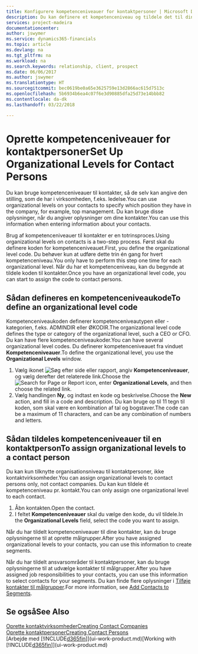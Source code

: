 ```yaml
---
title: Konfigurere kompetenceniveauer for kontaktpersoner | Microsoft Docs
description: Du kan definere et kompetenceniveau og tildele det til din kontakt for at angive vedkommendes stilling i hans eller hendes virksomhed, f.eks. ledelse.
services: project-madeira
documentationcenter: 
author: jswymer
ms.service: dynamics365-financials
ms.topic: article
ms.devlang: na
ms.tgt_pltfrm: na
ms.workload: na
ms.search.keywords: relationship, client, prospect
ms.date: 06/06/2017
ms.author: jswymer
ms.translationtype: HT
ms.sourcegitcommit: bec0619be0a65e3625759e13d2866ac615d7513c
ms.openlocfilehash: 5b6934b6ea4c07f6e3d90885dfa25d73e14bbb82
ms.contentlocale: da-dk
ms.lasthandoff: 03/22/2018

---
```

# <a name="set-up-organizational-levels-for-contact-persons"></a><span data-ttu-id="0bb71-103">Oprette kompetenceniveauer for kontaktpersoner</span><span class="sxs-lookup"><span data-stu-id="0bb71-103">Set Up Organizational Levels for Contact Persons</span></span>
<span data-ttu-id="0bb71-104">Du kan bruge kompetenceniveauer til kontakter, så de selv kan angive den stilling, som de har i virksomheden, f.eks. ledelse.</span><span class="sxs-lookup"><span data-stu-id="0bb71-104">You can use organizational levels on your contacts to specify which position they have in the company, for example, top management.</span></span> <span data-ttu-id="0bb71-105">Du kan bruge disse oplysninger, når du angiver oplysninger om dine kontakter.</span><span class="sxs-lookup"><span data-stu-id="0bb71-105">You can use this information when entering information about your contacts.</span></span>

<span data-ttu-id="0bb71-106">Brug af kompetenceniveauer til kontakter er en totrinsproces.</span><span class="sxs-lookup"><span data-stu-id="0bb71-106">Using organizational levels on contacts is a two-step process.</span></span> <span data-ttu-id="0bb71-107">Først skal du definere koden for kompetenceniveauet.</span><span class="sxs-lookup"><span data-stu-id="0bb71-107">First, you define the organizational level code.</span></span> <span data-ttu-id="0bb71-108">Du behøver kun at udføre dette trin én gang for hvert kompetenceniveau.</span><span class="sxs-lookup"><span data-stu-id="0bb71-108">You only have to perform this step one time for each organizational level.</span></span> <span data-ttu-id="0bb71-109">Når du har et kompetenceniveau, kan du begynde at tildele koden til kontakter.</span><span class="sxs-lookup"><span data-stu-id="0bb71-109">Once you have an organizational level code, you can start to assign the code to contact persons.</span></span>

## <a name="to-define-an-organizational-level-code"></a><span data-ttu-id="0bb71-110">Sådan defineres en kompetenceniveaukode</span><span class="sxs-lookup"><span data-stu-id="0bb71-110">To define an organizational level code</span></span>
<span data-ttu-id="0bb71-111">Kompetenceniveaukoden definerer kompetenceniveautypen eller -kategorien, f.eks. ADMINDIR eller ØKODIR.</span><span class="sxs-lookup"><span data-stu-id="0bb71-111">The organizational level code defines the type or category of the organizational level, such a CEO  or CFO.</span></span> <span data-ttu-id="0bb71-112">Du kan have flere kompetenceniveaukoder.</span><span class="sxs-lookup"><span data-stu-id="0bb71-112">You can have several organizational level codes.</span></span> <span data-ttu-id="0bb71-113">Du definerer kompetenceniveauet fra vinduet **Kompetenceniveauer**.</span><span class="sxs-lookup"><span data-stu-id="0bb71-113">To define the organizational level, you use the **Organizational Levels** window.</span></span>

1. <span data-ttu-id="0bb71-114">Vælg ikonet ![Søg efter side eller rapport](media/ui-search/search_small.png "Ikonet Søg efter side eller rapport"), angiv **Kompetenceniveauer**, og vælg derefter det relaterede link.</span><span class="sxs-lookup"><span data-stu-id="0bb71-114">Choose the ![Search for Page or Report](media/ui-search/search_small.png "Search for Page or Report icon") icon, enter **Organizational Levels**, and then choose the related link.</span></span>
2. <span data-ttu-id="0bb71-115">Vælg handlingen **Ny**, og indtast en kode og beskrivelse.</span><span class="sxs-lookup"><span data-stu-id="0bb71-115">Choose the **New** action, and fill in a code and description.</span></span> <span data-ttu-id="0bb71-116">Du kan bruge op til 11 tegn til koden, som skal være en kombination af tal og bogstaver.</span><span class="sxs-lookup"><span data-stu-id="0bb71-116">The code can be a maximum of 11 characters, and can be any combination of numbers and letters.</span></span>

## <a name="to-assign-organizational-levels-to-a-contact-person"></a><span data-ttu-id="0bb71-117">Sådan tildeles kompetenceniveauer til en kontaktperson</span><span class="sxs-lookup"><span data-stu-id="0bb71-117">To assign organizational levels to a contact person</span></span>
<span data-ttu-id="0bb71-118">Du kan kun tilknytte organisationsniveau til kontaktpersoner, ikke kontaktvirksomheder.</span><span class="sxs-lookup"><span data-stu-id="0bb71-118">You can assign organizational levels to contact persons only, not contact companies.</span></span> <span data-ttu-id="0bb71-119">Du kan kun tildele ét kompetenceniveau pr. kontakt.</span><span class="sxs-lookup"><span data-stu-id="0bb71-119">You can only assign one organizational level to each contact.</span></span>

1. <span data-ttu-id="0bb71-120">Åbn kontakten.</span><span class="sxs-lookup"><span data-stu-id="0bb71-120">Open the contact.</span></span>
2. <span data-ttu-id="0bb71-121">I feltet **Kompetenceniveauer** skal du vælge den kode, du vil tildele.</span><span class="sxs-lookup"><span data-stu-id="0bb71-121">In the **Organizational Levels** field, select the code you want to assign.</span></span>

<span data-ttu-id="0bb71-122">Når du har tildelt kompetenceniveauer til dine kontakter, kan du bruge oplysningerne til at oprette målgrupper.</span><span class="sxs-lookup"><span data-stu-id="0bb71-122">After you have assigned organizational levels to your contacts, you can use this information to create segments.</span></span>

<span data-ttu-id="0bb71-123">Når du har tildelt ansvarsområder til kontaktpersoner, kan du bruge oplysningerne til at udvælge kontakter til målgrupper.</span><span class="sxs-lookup"><span data-stu-id="0bb71-123">After you have assigned job responsibilities to your contacts, you can use this information to select contacts for your segments.</span></span> <span data-ttu-id="0bb71-124">Du kan finde flere oplysninger i [Tilføje kontakter til målgrupper](marketing-add-contact-segment.md).</span><span class="sxs-lookup"><span data-stu-id="0bb71-124">For more information, see [Add Contacts to Segments](marketing-add-contact-segment.md).</span></span>

## <a name="see-also"></a><span data-ttu-id="0bb71-125">Se også</span><span class="sxs-lookup"><span data-stu-id="0bb71-125">See Also</span></span>
[<span data-ttu-id="0bb71-126">Oprette kontaktvirksomheder</span><span class="sxs-lookup"><span data-stu-id="0bb71-126">Creating Contact Companies</span></span>](marketing-create-contact-companies.md)  
[<span data-ttu-id="0bb71-127">Oprette kontaktpersoner</span><span class="sxs-lookup"><span data-stu-id="0bb71-127">Creating Contact Persons</span></span>](marketing-create-contact-persons.md)  
<span data-ttu-id="0bb71-128">[Arbejde med [!INCLUDE[d365fin](includes/d365fin_md.md)]](ui-work-product.md)</span><span class="sxs-lookup"><span data-stu-id="0bb71-128">[Working with [!INCLUDE[d365fin](includes/d365fin_md.md)]](ui-work-product.md)</span></span>  

